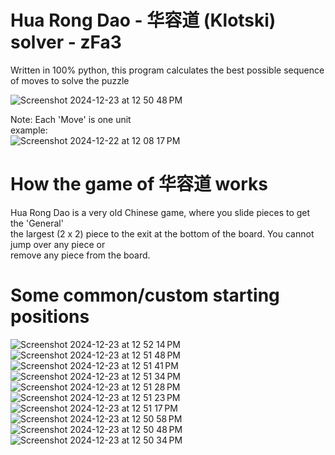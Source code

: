 # Hua Rong Dao - 华容道 (Klotski) solver - zFa3

Written in 100% python, this program calculates the 
best possible sequence of moves to solve the puzzle
  
![Screenshot 2024-12-23 at 12 50 48 PM](https://github.com/user-attachments/assets/0522eb03-ae11-4ee2-968d-3817938f6852)

Note: Each 'Move' is one unit  
example:  
![Screenshot 2024-12-22 at 12 08 17 PM](https://github.com/user-attachments/assets/15404798-6783-47b1-85ca-7a18cad20832)

# How the game of 华容道 works  

Hua Rong Dao is a very old Chinese game, where you slide pieces to get the 'General'  
the largest (2 x 2) piece to the exit at the bottom of the board. You cannot jump over any piece or  
remove any piece from the board.

# Some common/custom starting positions
![Screenshot 2024-12-23 at 12 52 14 PM](https://github.com/user-attachments/assets/79a22c13-2bcd-47cd-a5cf-c1e343457917)
![Screenshot 2024-12-23 at 12 51 48 PM](https://github.com/user-attachments/assets/bfed6136-9ba6-4713-b70a-c92d4fe1272e)
![Screenshot 2024-12-23 at 12 51 41 PM](https://github.com/user-attachments/assets/782555c7-eb44-4963-8628-1d120482fe48)
![Screenshot 2024-12-23 at 12 51 34 PM](https://github.com/user-attachments/assets/e1b9aa62-390e-47f0-b2c8-524ffda9d1e8)
![Screenshot 2024-12-23 at 12 51 28 PM](https://github.com/user-attachments/assets/1b86f7c2-446d-4958-8a7c-b3c8edadf57b)
![Screenshot 2024-12-23 at 12 51 23 PM](https://github.com/user-attachments/assets/b9d033cd-1f26-42ef-9570-40a5173b680b)
![Screenshot 2024-12-23 at 12 51 17 PM](https://github.com/user-attachments/assets/d8d4633a-e684-4eb2-8297-e0cdbdb6536e)
![Screenshot 2024-12-23 at 12 50 58 PM](https://github.com/user-attachments/assets/72509698-c9c1-4919-87c4-3dd66300cca9)
![Screenshot 2024-12-23 at 12 50 48 PM](https://github.com/user-attachments/assets/61042ece-8d49-448f-8d9e-2e53fa54d225)
![Screenshot 2024-12-23 at 12 50 34 PM](https://github.com/user-attachments/assets/10349fa3-1ea3-48cd-b499-ae389b3f85f5)
